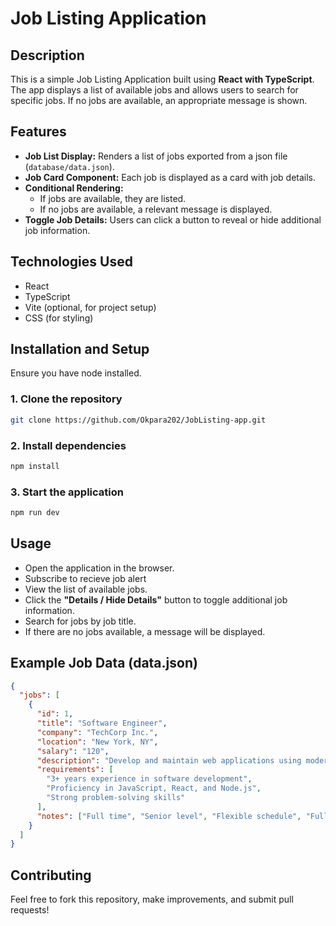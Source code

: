 # Job Listing Application

## Description

This is a simple Job Listing Application built using **React with TypeScript**. The app displays a list of available jobs and allows users to search for specific jobs. If no jobs are available, an appropriate message is shown.

## Features

- **Job List Display:** Renders a list of jobs exported from a json file (`database/data.json`).
- **Job Card Component:** Each job is displayed as a card with job details.
- **Conditional Rendering:**
  - If jobs are available, they are listed.
  - If no jobs are available, a relevant message is displayed.
- **Toggle Job Details:** Users can click a button to reveal or hide additional job information.

## Technologies Used

- React
- TypeScript
- Vite (optional, for project setup)
- CSS (for styling)

## Installation and Setup

Ensure you have node installed.

### 1. Clone the repository

```sh
git clone https://github.com/Okpara202/JobListing-app.git
```

### 2. Install dependencies

```sh
npm install
```

### 3. Start the application

```sh
npm run dev
```

## Usage

- Open the application in the browser.
- Subscribe to recieve job alert
- View the list of available jobs.
- Click the **"Details / Hide Details"** button to toggle additional job information.
- Search for jobs by job title.
- If there are no jobs available, a message will be displayed.

## Example Job Data (data.json)

```json
{
  "jobs": [
    {
      "id": 1,
      "title": "Software Engineer",
      "company": "TechCorp Inc.",
      "location": "New York, NY",
      "salary": "120",
      "description": "Develop and maintain web applications using modern frameworks.",
      "requirements": [
        "3+ years experience in software development",
        "Proficiency in JavaScript, React, and Node.js",
        "Strong problem-solving skills"
      ],
      "notes": ["Full time", "Senior level", "Flexible schedule", "Full Day"]
    }
  ]
}
```

## Contributing

Feel free to fork this repository, make improvements, and submit pull requests!
